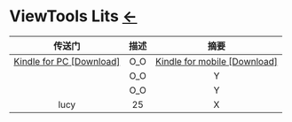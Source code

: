 # ViewTools Lits  [←](index.md)

| 传送门 | 描述 | 摘要 |
|:---:|:---:|:---:|
| [Kindle for PC [Download]](https://www.amazon.com/Amazon-Digital-Services-LLC-Download/dp/B00UB76290) | O_O | [Kindle for mobile [Download]](https://www.amazon.com/b?ie=UTF8&node=16571048011) |
| []() | O_O | Y |
| []() | O_O | Y |
| lucy | 25 | X |
